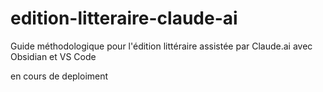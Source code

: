 # edition-litteraire-claude-ai
Guide méthodologique pour l'édition littéraire assistée par Claude.ai avec Obsidian et VS Code


en cours de deploiment